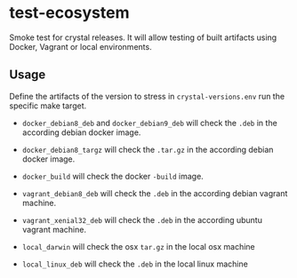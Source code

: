 # test-ecosystem

Smoke test for crystal releases. It will allow testing of built artifacts using Docker, Vagrant or local environments.

## Usage

Define the artifacts of the version to stress in `crystal-versions.env` run the specific make target.

* `docker_debian8_deb` and `docker_debian9_deb` will check the `.deb` in the according debian docker image.

* `docker_debian8_targz` will check the `.tar.gz` in the according debian docker image.

* `docker_build` will check the docker `-build` image.

* `vagrant_debian8_deb` will check the `.deb` in the according debian vagrant machine.

* `vagrant_xenial32_deb` will check the `.deb` in the according ubuntu vagrant machine.

* `local_darwin` will check the osx `tar.gz` in the local osx machine

* `local_linux_deb` will check the `.deb` in the local linux machine
